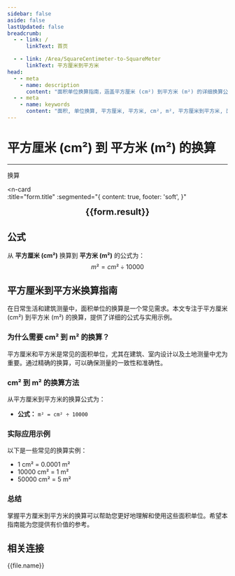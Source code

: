 ```yaml
---
sidebar: false
aside: false
lastUpdated: false
breadcrumb:
  - - link: /
      linkText: 首页

  - - link: /Area/SquareCentimeter-to-SquareMeter
      linkText: 平方厘米到平方米
head:
  - - meta
    - name: description
      content: "面积单位换算指南，涵盖平方厘米 (cm²) 到平方米 (m²) 的详细换算公式与说明。"
  - - meta
    - name: keywords
      content: "面积, 单位换算, 平方厘米, 平方米, cm², m², 平方厘米到平方米, 面积换算指南, 平方厘米到平方米换算, 平方厘米转平方米, cm²到m²换算, 平方厘米平方米转换, 面积单位换算, 平方厘米换算平方米, 平方米平方厘米换算, cm²转m², 平方厘米到平方米转换器, 面积换算工具, 平方厘米平方米计算, 平方米换算平方厘米, m²到cm²换算, 面积单位转换, 平方厘米平方米对照, 平方米平方厘米计算器, 面积换算公式, 平方厘米转换平方米, 平方米换算器, 平方厘米计算平方米, cm²平方米换算, 面积单位对照表, 平方厘米到平方米公式, 平方米面积换算, 平方厘米平方米转换工具, 面积换算计算器, cm²转换m², 平方厘米平方米换算表"
---
```

# 平方厘米 (cm²) 到 平方米 (m²) 的换算
---
<script setup>
import { onMounted, reactive, inject, ref } from 'vue'
import { NButton, NForm, NFormItem, NInput, NInputNumber, NSelect, NCard, useMessage,NGrid ,NGi } from 'naive-ui'
import { defineClientComponent } from 'vitepress'
import { Area } from '../files';
const seoKey = [
  '平方厘米到平方米换算',
  '平方厘米转平方米',
  'cm²到m²换算',
  '平方厘米平方米转换',
  '面积单位换算',
  '平方厘米换算平方米',
  '平方米平方厘米换算',
  'cm²转m²',
  '平方厘米到平方米转换器',
  '面积换算工具',
  '平方厘米平方米计算',
  '平方米换算平方厘米',
  'm²到cm²换算',
  '面积单位转换',
  '平方厘米平方米对照',
  '平方米平方厘米计算器',
  '面积换算公式',
  '平方厘米转换平方米',
  '平方米换算器',
  '平方厘米计算平方米',
  'cm²平方米换算',
  '面积单位对照表',
  '平方厘米到平方米公式',
  '平方米面积换算',
  '平方厘米平方米转换工具',
  '面积换算计算器',
  'cm²转换m²',
  '平方厘米平方米换算表'
]

const convert = inject('convert')

const form = reactive({
  number: null,
  result: '',
  title: '平方厘米 (cm²) 到 平方米 (m²) 的换算',
})

const convertHandler = () => {
  if (form.number !== null && !isNaN(form.number)) {
    const convertedValue = parseFloat(form.number) / 10000
    form.result = `${form.number}cm² = ${convertedValue.toFixed(4)}m²`
  } else {
    form.result = '请输入有效的数值。'
  }
}
</script>

<n-form size="large" :model="form">
  <n-form-item label="平方厘米 (cm²)">
    <n-input-number v-model:value="form.number" placeholder="输入平方厘米" style="width: 100%" />
  </n-form-item>
  <n-form-item>
    <n-button type="info" @click="convertHandler" block>换算</n-button>
  </n-form-item>
</n-form>

<n-card  
  :title="form.title"
  :segmented="{
    content: true,
    footer: 'soft',
  }"
>
  <div  style="text-align:center;font-size:20px;">
    <strong>{{form.result}}</strong>
  </div>
    <template #footer>
    <div>
      <span v-for="item of seoKey">{{item}}，</span>
    </div>
  </template>
</n-card>

## 公式

从 **平方厘米 (cm²)** 换算到 **平方米 (m²)** 的公式为：
$$ m² = cm² \div 10000 $$

## 平方厘米到平方米换算指南

在日常生活和建筑测量中，面积单位的换算是一个常见需求。本文专注于平方厘米 (cm²) 到平方米 (m²) 的换算，提供了详细的公式与实用示例。

### 为什么需要 cm² 到 m² 的换算？

平方厘米和平方米是常见的面积单位，尤其在建筑、室内设计以及土地测量中尤为重要。通过精确的换算，可以确保测量的一致性和准确性。

### cm² 到 m² 的换算方法

从平方厘米到平方米的换算公式为：

- **公式：** `m² = cm² ÷ 10000`

### 实际应用示例

以下是一些常见的换算实例：

- 1 cm² = 0.0001 m²
- 10000 cm² = 1 m²
- 50000 cm² = 5 m²

### 总结

掌握平方厘米到平方米的换算可以帮助您更好地理解和使用这些面积单位。希望本指南能为您提供有价值的参考。

## 相关连接
<n-grid x-gap="12" :cols="2">
  <n-gi v-for="(file, index) in Area" :key="index">
    <n-button
      text
      tag="a"
      :href="file.path"
      type="info"
    >
      {{file.name}}
    </n-button>
  </n-gi>
</n-grid>